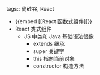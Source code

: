 tags:: 尚硅谷, React

- {{embed [[React 函数式组件]]}}
- React 类式组件
	- JS 中类和 Java 基础语法很像
		- extends 继承
		- super 关键字
		- this 指向当前对象
		- constructor 构造方法